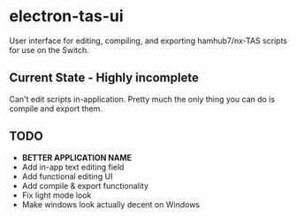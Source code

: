 # electron-tas-ui
User interface for editing, compiling, and exporting hamhub7/nx-TAS scripts for use on the Switch.

## Current State - Highly incomplete
Can't edit scripts in-application. Pretty much the only thing you can do is compile and export them.

## TODO
- **BETTER APPLICATION NAME**
- Add in-app text editing field
- Add functional editing UI
- Add compile & export functionality
- Fix light mode look
- Make windows look actually decent on Windows
